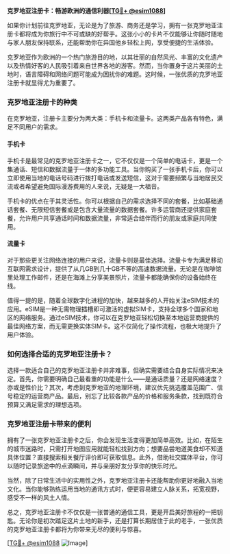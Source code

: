 **克罗地亚注册卡：畅游欧洲的通信利器[[TG💪+ @esim1088](https://t.me/s/esim1088)]**

如果你计划前往克罗地亚，无论是为了旅游、商务还是学习，拥有一张克罗地亚注册卡都将成为你旅行中不可或缺的好帮手。这张小小的卡片不仅能够让你随时随地与家人朋友保持联系，还能帮助你在异国他乡轻松上网，享受便捷的生活体验。

克罗地亚作为欧洲的一个热门旅游目的地，以其壮丽的自然风光、丰富的文化遗产以及热情好客的人民吸引着来自世界各地的游客。然而，当你置身于这片美丽的土地时，语言障碍和网络问题可能成为困扰你的难题。这时候，一张优质的克罗地亚注册卡就显得尤为重要了。

### 克罗地亚注册卡的种类

在克罗地亚，注册卡主要分为两大类：手机卡和流量卡。这两类产品各有特色，满足不同用户的需求。

#### 手机卡

手机卡是最常见的克罗地亚注册卡之一，它不仅仅是一个简单的电话卡，更是一个集通话、短信和数据流量于一体的多功能工具。当你购买了一张手机卡后，你可以立即使用当地的电话号码进行拨打电话或发送短信，这对于需要频繁与当地居民交流或者希望避免国际漫游费用的人来说，无疑是一大福音。

手机卡的优点在于其灵活性。你可以根据自己的需求选择不同的套餐，比如基础通话套餐、无限短信套餐或是包含大量流量的数据套餐。许多运营商还提供家庭套餐，允许用户共享通话时间和数据流量，非常适合结伴而行的朋友或家庭共同使用。

#### 流量卡

对于那些更关注网络连接的用户来说，流量卡则是最佳选择。流量卡专为满足移动互联网需求设计，提供了从几GB到几十GB不等的高速数据流量。无论是在咖啡馆里处理工作邮件，还是在海滩上分享美景照片，流量卡都能确保你的设备始终在线。

值得一提的是，随着全球数字化进程的加快，越来越多的人开始关注eSIM技术的应用。eSIM是一种无需物理插槽即可激活的虚拟SIM卡，支持全球多个国家和地区的网络服务。通过eSIM技术，你可以在克罗地亚轻松切换至本地运营商提供的最佳网络方案，而无需更换实体SIM卡。这不仅简化了操作流程，也极大地提升了用户体验。

### 如何选择合适的克罗地亚注册卡？

选择一款适合自己的克罗地亚注册卡并非难事，但确实需要结合自身实际情况来决定。首先，你需要明确自己最看重的功能是什么——是通话质量？还是网络速度？亦或是性价比？其次，考虑到克罗地亚的地理环境，建议优先挑选覆盖范围广、信号稳定的运营商产品。最后，别忘了比较各款产品的价格和服务条款，找到既符合预算又满足需求的理想选项。

### 克罗地亚注册卡带来的便利

拥有了一张克罗地亚注册卡之后，你会发现生活变得更加简单高效。比如，在陌生的城市迷路时，只需打开地图应用就能轻松找到方向；想要品尝地道美食却不知道具体位置？直接搜索相关餐厅评价即可获取信息。此外，借助社交媒体平台，你可以随时记录旅途中的点滴瞬间，并与亲朋好友分享你的快乐时光。

当然，除了日常生活中的实用性之外，克罗地亚注册卡还能帮助你更好地融入当地文化。当你能够熟练运用当地的通讯方式时，便更容易建立人脉关系，拓宽视野，感受不一样的风土人情。

总之，克罗地亚注册卡不仅仅是一张普通的通信工具，更是开启美好旅程的一把钥匙。无论你是初次踏足这片土地的新手，还是打算长期居住于此的老手，一张优质的克罗地亚注册卡都将为你带来无尽的便利与惊喜。

[[TG💪+ @esim1088](https://t.me/s/esim1088) ![Image](https://i.postimg.cc/4NQfJmqS/Snipaste-2025-05-13-00-14-12.png)]